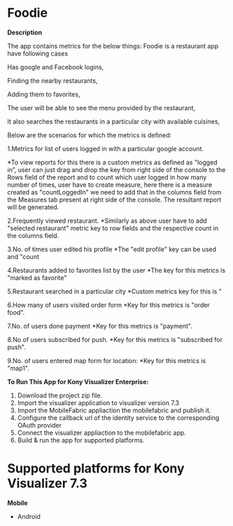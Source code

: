 # Foodie

**Description**

The app contains metrics for the below things:
Foodie is a restaurant app have following cases

Has google and Facebook logins,

Finding the nearby restaurants,

Adding them to favorites,

The user will be able to see the menu provided by the restaurant,

It also searches the restaurants in a particular city with available cuisines,

Below are the scenarios for which the metrics is defined:

1.Metrics for list of users logged in with a particular google account.

  *To view reports for this there is a custom metrics as defined as "logged in”, user can just drag and drop      the key from right side of the console to the Rows field of the report and to count which user logged in       how many number of times, user   have to create measure, here there is a measure created as   "countLoggedIn" we need to add that in the columns field from the Measures tab present at right side of the   console. The resultant report will be generated.
  
2.Frequently viewed restaurant.
   *Similarly as above user have to add "selected restaurant" metric key to row fields and the respective            count in the columns field.
   
3.No. of times user edited his profile
   *The "edit profile" key can be used and "count
   
4.Restaurants added to favorites list by the user
   *The key for this metrics is "marked as favorite"
   
5.Restaurant searched in a particular city
  *Custom metrics key for this is " 
  
6.How many of users visited order form
   *Key for this metrics is "order food".
   
7.No. of users done payment
   *Key for this metrics is "payment".
   
8.No of users subscribed for push.
   *Key for this metrics is "subscribed for push".
   
9.No. of users entered map form for location: *Key for this metrics is "map1".

**To Run This App for Kony Visualizer Enterprise:**

1. Download the project zip file.
2. Import the visualizer application to visualizer version 7.3
3. Import the MobileFabric appliaction the mobilefabric and publish it.
4. Configure the callback url of the identity service to the corresponding OAuth provider
5. Connect the visualizer appliaction to the mobilefabric app.
6. Build & run the app for supported platforms.

# Supported platforms for Kony Visualizer 7.3
**Mobile**
 * Android

